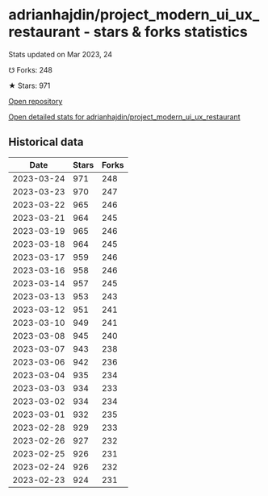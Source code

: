 # adrianhajdin/project_modern_ui_ux_restaurant - stars & forks statistics

Stats updated on Mar 2023, 24

☋ Forks: 248

★ Stars: 971

[Open repository](https://github.com/adrianhajdin/project_modern_ui_ux_restaurant)

[Open detailed stats for adrianhajdin/project_modern_ui_ux_restaurant](https://reviewgithub.com/rep/adrianhajdin/project_modern_ui_ux_restaurant)

## Historical data
| Date | Stars | Forks |
|------|-------|-------|
| 2023-03-24 | 971 | 248 | 
| 2023-03-23 | 970 | 247 | 
| 2023-03-22 | 965 | 246 | 
| 2023-03-21 | 964 | 245 | 
| 2023-03-19 | 965 | 246 | 
| 2023-03-18 | 964 | 245 | 
| 2023-03-17 | 959 | 246 | 
| 2023-03-16 | 958 | 246 | 
| 2023-03-14 | 957 | 245 | 
| 2023-03-13 | 953 | 243 | 
| 2023-03-12 | 951 | 241 | 
| 2023-03-10 | 949 | 241 | 
| 2023-03-08 | 945 | 240 | 
| 2023-03-07 | 943 | 238 | 
| 2023-03-06 | 942 | 236 | 
| 2023-03-04 | 935 | 234 | 
| 2023-03-03 | 934 | 233 | 
| 2023-03-02 | 934 | 234 | 
| 2023-03-01 | 932 | 235 | 
| 2023-02-28 | 929 | 233 | 
| 2023-02-26 | 927 | 232 | 
| 2023-02-25 | 926 | 231 | 
| 2023-02-24 | 926 | 232 | 
| 2023-02-23 | 924 | 231 | 

